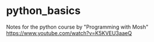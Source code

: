 # python_basics
Notes for the python course by "Programming with Mosh" https://www.youtube.com/watch?v=K5KVEU3aaeQ 
